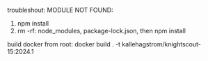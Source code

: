 troubleshout: 
MODULE NOT FOUND: 
1. npm install
2. rm -rf:  node_modules, package-lock.json, then npm install

build docker 
from root:
docker build . -t kallehagstrom/knightscout-15:2024.1
